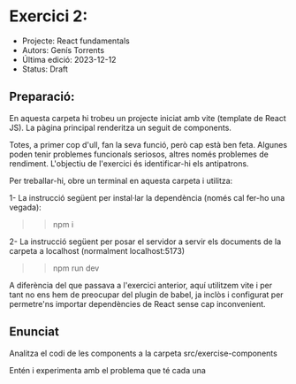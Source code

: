 # Exercici 2:

- Projecte: React fundamentals
- Autors: Genís Torrents
- Última edició: 2023-12-12
- Status: Draft

## Preparació:

En aquesta carpeta hi trobeu un projecte iniciat amb vite (template de React JS). La pàgina principal renderitza un seguit de components.

Totes, a primer cop d'ull, fan la seva funció, però cap està ben feta. Algunes poden tenir problemes funcionals seriosos, altres només problemes de rendiment. L'objectiu de l'exercici és identificar-hi els antipatrons.

Per treballar-hi, obre un terminal en aquesta carpeta i utilitza:

1- La instrucció següent per instal·lar la dependència (només cal fer-ho una vegada):

> > npm i

2- La instrucció següent per posar el servidor a servir els documents de la carpeta a localhost (normalment localhost:5173)

> > npm run dev

A diferència del que passava a l'exercici anterior, aquí utilitzem vite i per tant no ens hem de preocupar del plugin de babel, ja inclòs i configurat per permetre'ns importar dependències de React sense cap inconvenient.

## Enunciat

<section class="enunciat">
  <p> Analitza el codi de les components a la carpeta src/exercise-components </p>
  <p> Entén i experimenta amb el problema que té cada una </p>
</section>
